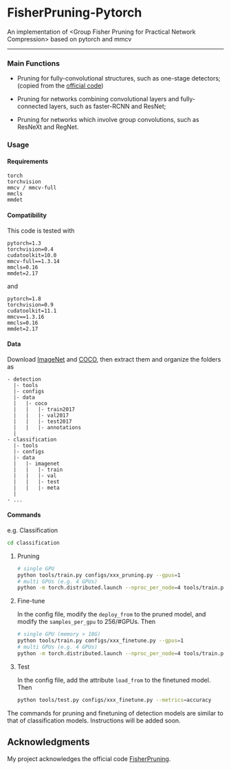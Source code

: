 # FisherPruning-Pytorch
An implementation of &lt;Group Fisher Pruning for Practical Network Compression> based on pytorch and mmcv 

---


### Main Functions

- Pruning for fully-convolutional structures, 
  such as one-stage detectors; (copied from the [official code](https://github.com/jshilong/FisherPruning))
  
- Pruning for networks combining convolutional layers and fully-connected layers, such as faster-RCNN and ResNet;

- Pruning for networks which involve group convolutions, such as ResNeXt and RegNet.

### Usage

#### Requirements

```text
torch
torchvision
mmcv / mmcv-full
mmcls 
mmdet 
```
#### Compatibility
This code is tested with 

```text
pytorch=1.3
torchvision=0.4
cudatoolkit=10.0
mmcv-full==1.3.14
mmcls=0.16 
mmdet=2.17
```

and 

```text
pytorch=1.8
torchvision=0.9
cudatoolkit=11.1
mmcv==1.3.16
mmcls=0.16 
mmdet=2.17
```

#### Data

Download [ImageNet](https://image-net.org/download.php) and [COCO](https://cocodataset.org/), 
then extract them and organize the folders as 

  ```
  - detection
    |- tools
    |- configs
    |- data
    |   |- coco
    |   |   |- train2017
    |   |   |- val2017
    |   |   |- test2017
    |   |   |- annotations
    |
  - classification
    |- tools
    |- configs
    |- data
    |   |- imagenet
    |   |   |- train
    |   |   |- val
    |   |   |- test 
    |   |   |- meta
    |
  - ...
  ```

#### Commands

e.g. Classification
```bash
cd classification
```
1. Pruning
   ```bash
   # single GPU
   python tools/train.py configs/xxx_pruning.py --gpus=1
   # multi GPUs (e.g. 4 GPUs)
   python -m torch.distributed.launch --nproc_per_node=4 tools/train.py CONFIG_PATH --launch pytorch
   ```
   
2. Fine-tune
   
   In the config file, modify the `deploy_from` to the pruned model, and modify the `samples_per_gpu` to 256/#GPUs. Then
   ```bash
   # single GPU (memory > 18G)
   python tools/train.py configs/xxx_finetune.py --gpus=1
   # multi GPUs (e.g. 4 GPUs)
   python -m torch.distributed.launch --nproc_per_node=4 tools/train.py CONFIG_PATH --launch pytorch
   ```
   
3. Test

   In the config file, add the attribute `load_from` to the finetuned model. Then
   ```bash
   python tools/test.py configs/xxx_finetune.py --metrics=accuracy
   ```
   
The commands for pruning and finetuning of detection models are similar to that of classification models. 
Instructions will be added soon.

## Acknowledgments

My project acknowledges the official code [FisherPruning](https://github.com/jshilong/FisherPruning).